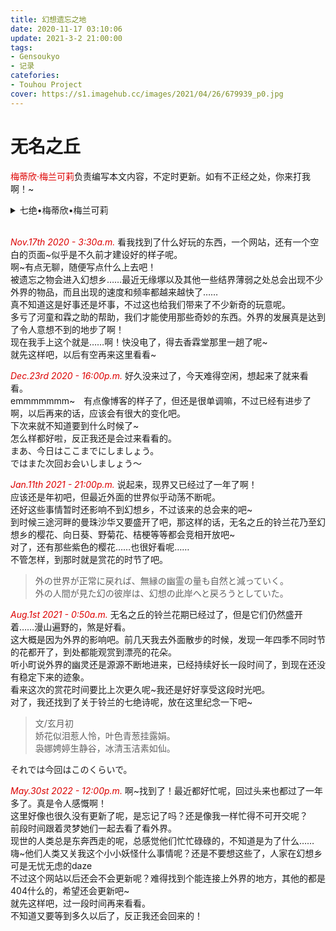 ```yaml
---
title: 幻想遗忘之地
date: 2020-11-17 03:10:06
update: 2021-3-2 21:00:00
tags:
- Gensoukyo
- 记录
catefories: 
- Touhou Project
cover: https://s1.imagehub.cc/images/2021/04/26/679939_p0.jpg
---
```


# 无名之丘

<font color="#dd0000">梅蒂欣·梅兰可莉</font>负责编写本文内容，不定时更新。如有不正经之处，你来打我啊！~  

<details>
<summary>七绝•梅蒂欣•梅兰可莉</summary>
文/夢月逸轩<br />
暗香藏蕴舞悠扬，怅惘孤独月夜凉。<br />  
抵死伶俜贪怨泣，时闲寂寞况忧伤。<br /> 
</details>
<br />

<font color="#dd0000"><i>Nov.17th 2020 - 3:30a.m.</i></font>
看我找到了什么好玩的东西，一个网站，还有一个空白的页面~似乎是不久前才建设好的样子呢。  
啊~有点无聊，随便写点什么上去吧！  
被遗忘之物会进入幻想乡……最近无缘塚以及其他一些结界薄弱之处总会出现不少外界的物品，而且出现的速度和频率都越来越快了……  
真不知道这是好事还是坏事，不过这也给我们带来了不少新奇的玩意呢。  
多亏了河童和霖之助的帮助，我们才能使用那些奇妙的东西。外界的发展真是达到了令人意想不到的地步了啊！  
现在我手上这个就是……啊！快没电了，得去香霖堂那里一趟了呢~  
就先这样吧，以后有空再来这里看看~  

<font color="#dd0000"><i>Dec.23rd 2020 - 16:00p.m.</i></font>
好久没来过了，今天难得空闲，想起来了就来看看。  
emmmmmmm~　有点像博客的样子了，但还是很单调嘛，不过已经有进步了啊，以后再来的话，应该会有很大的变化吧。  
下次来就不知道要到什么时候了~  
怎么样都好啦，反正我还是会过来看看的。  
まあ、今日はここまでにしましょう。  
ではまた次回お会いしましょう～  

<font color="#dd0000"><i>Jan.11th 2021 - 21:00p.m.</i></font>
说起来，现界又已经过了一年了啊！  
应该还是年初吧，但最近外面的世界似乎动荡不断呢。  
还好这些事情暂时还影响不到幻想乡，不过该来的总会来的吧~  
到时候三途河畔的曼珠沙华又要盛开了吧，那这样的话，无名之丘的铃兰花乃至幻想乡的樱花、向日葵、野菊花、桔梗等等都会竞相开放吧~  
对了，还有那些紫色的樱花……也很好看呢……  
不管怎样，到那时就是赏花的时节了吧。  
> 外の世界が正常に戻れば、無縁の幽霊の量も自然と減っていく。  
> 外の人間が見た幻の彼岸は、幻想の此岸へと戻ろうとしていた。  

<font color="#dd0000"><i>Aug.1st 2021 - 0:50a.m.</i></font>
无名之丘的铃兰花期已经过了，但是它们仍然盛开着……漫山遍野的，煞是好看。  
这大概是因为外界的影响吧。前几天我去外面散步的时候，发现一年四季不同时节的花都开了，到处都能观赏到漂亮的花朵。  
听小町说外界的幽灵还是源源不断地进来，已经持续好长一段时间了，到现在还没有稳定下来的迹象。  
看来这次的赏花时间要比上次更久呢~我还是好好享受这段时光吧。  
对了，我还找到了关于铃兰的七绝诗呢，放在这里纪念一下吧~  

> 文/玄月初  
> 娇花似泪惹人怜，叶色青葱挂露娟。  
> 袅娜娉婷生静谷，冰清玉洁素如仙。  

それでは今回はこのくらいで。

<font color="#dd0000"><i>May.30st 2022 - 12:00p.m.</i></font>
啊~找到了！最近都好忙呢，回过头来也都过了一年多了。真是令人感慨啊！  
这里好像也很久没有更新了呢，是忘记了吗？还是像我一样忙得不可开交呢？  
前段时间跟着灵梦她们一起去看了看外界。  
现世的人类总是东奔西走的呢，总感觉他们忙忙碌碌的，不知道是为了什么……  
嗨~他们人类又关我这个小小妖怪什么事情呢？还是不要想这些了，人家在幻想乡可是无忧无虑的daze  
不过这个网站以后还会不会更新呢？难得找到个能连接上外界的地方，其他的都是404什么的，希望还会更新吧~  
就先这样吧，过一段时间再来看看。  
不知道又要等到多久以后了，反正我还会回来的！  
